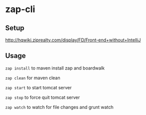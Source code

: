 # zap-cli

## Setup
http://hqwiki.ziprealty.com/display/FD/Front-end+without+IntelliJ

## Usage
`zap install` to maven install zap and boardwalk

`zap clean` for maven clean

`zap start` to start tomcat server

`zap stop` to force quit tomcat server

`zap watch` to watch for file changes and grunt watch